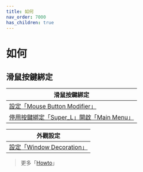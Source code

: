```yaml
---
title: 如何
nav_order: 7000
has_children: true
---
```



# 如何


## 滑鼠按鍵綁定

| 滑鼠按鍵綁定 |
| ----------- |
| [設定「Mouse Button Modifier」](https://samwhelp.github.io/note-about-kubuntu/read/howto/config-mouse-button-modifier.html) |
| [停用按鍵綁定「Super_L」開啟「Main Menu」](https://samwhelp.github.io/note-about-kubuntu/read/howto/disable-keybind-open-main-menu.html) |


| 外觀設定 |
| ------- |
| [設定「Window Decoration」](https://samwhelp.github.io/note-about-kubuntu/read/howto/config-window-decoration.html) |


> 更多「[Howto](https://samwhelp.github.io/note-about-kde/read/howto.html)」
